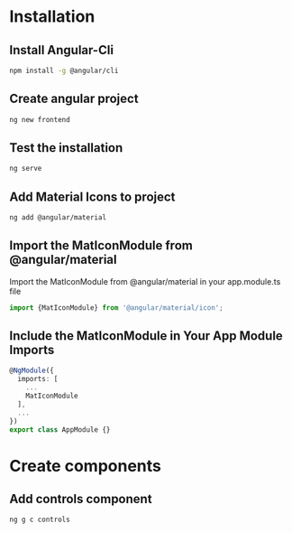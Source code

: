 # Installation

## Install Angular-Cli    
```bash
npm install -g @angular/cli
```    
## Create angular project
```bash
ng new frontend
```   
## Test the installation
```bash
ng serve
```    
## Add Material Icons to project
```bash
ng add @angular/material 
```
## Import the MatIconModule from @angular/material
Import the MatIconModule from @angular/material in your app.module.ts file    
```typescript
import {MatIconModule} from '@angular/material/icon';
```
## Include the MatIconModule in Your App Module Imports 
```typescript
@NgModule({
  imports: [ 
    ... 
    MatIconModule 
  ], 
  ... 
}) 
export class AppModule {}
```


# Create components

## Add controls component
```bash
ng g c controls
```
